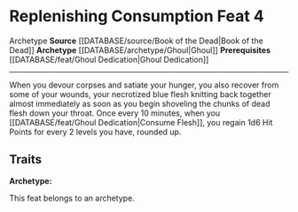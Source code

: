 ﻿---
feat: Replenishing Consumption
id: '3505'
level: '4'
name: Replenishing Consumption
prerequisite: '[[DATABASE/feat/Ghoul Dedication|Ghoul Dedication]]'
rarity: Common
source: '[[DATABASE/source/Book of the Dead|Book of the Dead]]'
trait:
- '[[DATABASE/trait/Archetype|Archetype]]'
type: Feat

---
# Replenishing Consumption <span class="item-type">Feat 4</span>

<span class="item-trait">Archetype</span>
**Source** [[DATABASE/source/Book of the Dead|Book of the Dead]]
**Archetype** [[DATABASE/archetype/Ghoul|Ghoul]]
**Prerequisites** [[DATABASE/feat/Ghoul Dedication|Ghoul Dedication]]

---
When you devour corpses and satiate your hunger, you also recover from some of your wounds, your necrotized blue flesh knitting back together almost immediately as soon as you begin shoveling the chunks of dead flesh down your throat. Once every 10 minutes, when you [[DATABASE/feat/Ghoul Dedication|Consume Flesh]], you regain 1d6 Hit Points for every 2 levels you have, rounded up.

## Traits

**Archetype:**

This feat belongs to an archetype.